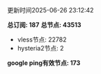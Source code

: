 更新时间2025-06-26 23:12:42

**总订阅: 187**
**总节点: 43513**
- vless节点: 22782
- hysteria2节点: 2

**google ping有效节点: 173**
